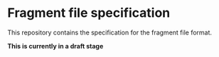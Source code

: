 # Fragment file specification

This repository contains the specification for the fragment file format.

**This is currently in a draft stage**


